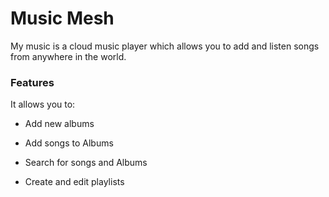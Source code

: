 # Music Mesh
My music is a cloud music player which allows you to add and listen songs from anywhere in the world.

### Features
It allows you to:
 - Add new albums 

 - Add songs to Albums

 - Search for songs and Albums

 - Create and edit playlists



